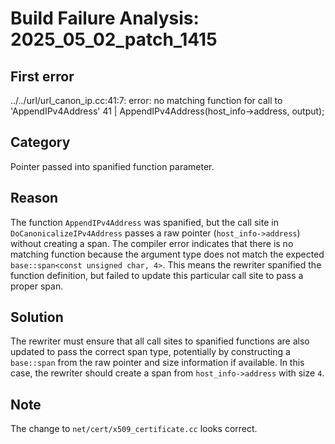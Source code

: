 # Build Failure Analysis: 2025_05_02_patch_1415

## First error
../../url/url_canon_ip.cc:41:7: error: no matching function for call to 'AppendIPv4Address'
   41 |       AppendIPv4Address(host_info->address, output);

## Category
Pointer passed into spanified function parameter.

## Reason
The function `AppendIPv4Address` was spanified, but the call site in `DoCanonicalizeIPv4Address` passes a raw pointer (`host_info->address`) without creating a span. The compiler error indicates that there is no matching function because the argument type does not match the expected `base::span<const unsigned char, 4>`. This means the rewriter spanified the function definition, but failed to update this particular call site to pass a proper span.

## Solution
The rewriter must ensure that all call sites to spanified functions are also updated to pass the correct span type, potentially by constructing a `base::span` from the raw pointer and size information if available. In this case, the rewriter should create a span from `host_info->address` with size `4`.

## Note
The change to `net/cert/x509_certificate.cc` looks correct.